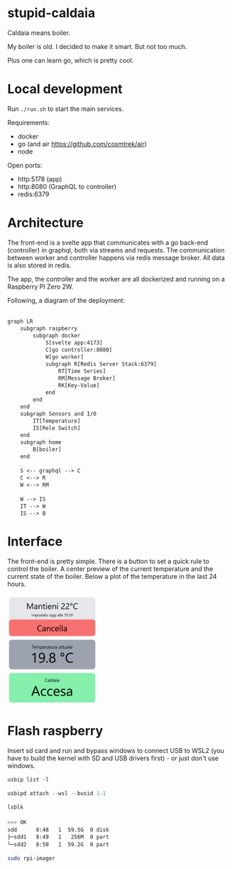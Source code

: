 # stupid-caldaia
Caldaia means boiler.

My boiler is old. I decided to make it smart. But not too much.

Plus one can learn go, which is pretty cool.

# Local development
Run `./run.sh` to start the main services. 

Requirements:
- docker
- go (and air https://github.com/cosmtrek/air)
- node

Open ports:
- http:5178 (app)
- http:8080 (GraphQL to controller)
- redis:6379

# Architecture
The front-end is a svelte app that communicates with a go back-end (controller) in graphql, both via streams and requests. The communication between worker and controller happens via redis message broker. All data is also stored in redis.

The app, the controller and the worker are all dockerized and running on a Raspberry PI Zero 2W.

Following, a diagram of the deployment:

```mermaid

graph LR
    subgraph raspberry
        subgraph docker
            S[svelte app:4173]
            C[go controller:8080]
            W[go worker]
            subgraph R[Redis Server Stack:6379]
                RT[Time Series]
                RM[Message Broker]
                RK[Key-Value]
            end
        end
    end
    subgraph Sensors and I/O
        IT[Temperature]
        IS[Rele Switch]
    end
    subgraph home
        B[boiler]
    end

    S <-- graphql --> C
    C <--> R
    W <--> RM

    W --> IS
    IT --> W
    IS --> B
```

# Interface

The front-end is pretty simple. There is a button to set a quick rule to control the boiler. A center preview of the current temperature and the current state of the boiler. Below a plot of the temperature in the last 24 hours.

<img src="resources/app.png" width="200">


# Flash raspberry

Insert sd card and run and bypass windows to connect USB to WSL2 (you have to build the kernel with SD and USB drivers first) - or just don't use windows.

```powershell
usbip list -l
```

```powershell
usbipd attach --wsl --busid 1-1
```

```bash
lsblk

>>> OK
sdd      8:48   1  59.5G  0 disk
├─sdd1   8:49   1   256M  0 part
└─sdd2   8:50   1  59.2G  0 part
```

```bash
sudo rpi-imager
```
